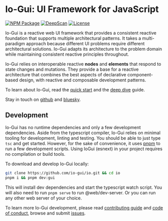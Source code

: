 # Io-Gui: UI Framework for JavaScript

[![NPM Package][npm]][npm-url]
[![DeepScan][deepscan]][deepscan-url]
[![License][license]][license-url]

Io-Gui is a reactive web UI framework that provides a consistent reactive foundation that supports multiple architectural patterns. It takes a multi-paradigm approach because different UI problems require different architectural solutions. Io-Gui adapts its architecture to the problem domain while maintaining consistent reactive principles throughout.

Io-Gui relies on interoperable reactive **nodes** and **elements** that respond to state changes and mutations. They provide a base for a reactive architecture that combines the best aspects of declarative component-based design, with reactive and composable development patterns.

To learn about Io-Gui, read the [quick start] and the [deep dive] guide.

Stay in touch on [github] and [bluesky].

## Development

Io-Gui has no runtime dependencies and only a few development dependencies. Aside from the typescript compiler, Io-Gui relies on minimal tooling for development, linting and testing. You should be able to just type `tsc` and get started. However, for the sake of convenience, it uses [pnpm] to run a few development scripts. Using IoGui (esnext) in your project requires no compilation or build tools.

To download and develop Io-Gui locally:

```bash
git clone https://github.com/io-gui/io.git && cd io
pnpm i && pnpm dev:gui
```

This will install dev dependencies and start the typescript watch script. You will also need to run `pnpm serve` to run @web/dev-server. Or you can run any other web server of your choice.

To learn more Io-Gui development, please read [contributing guide](https://github.com/io-gui/io/blob/main/.github/CONTRIBUTING.md) and [code of conduct](https://github.com/io-gui/io/blob/main/.github/CODE_OF_CONDUCT.md), browse and submit [issues](https://github.com/io-gui/io/issues).

[npm]: https://img.shields.io/npm/v/io-gui
[npm-url]: https://www.npmjs.com/package/io-gui
[deepscan]: https://deepscan.io/api/teams/18863/projects/22152/branches/651706/badge/grade.svg
[deepscan-url]: https://deepscan.io/dashboard#view=project&tid=18863&pid=22152&bid=651706
[license]: https://img.shields.io/github/license/io-gui/io
[license-url]: https://github.com/io-gui/io/blob/main/LICENSE

[github]: https://github.com/io-gui/io/
[bluesky]: https://bsky.app/profile/akirodic.com
[pnpm]: https://pnpm.io/


[io-gui.dev]: https://iogui.dev/io/
[index.html]: https://github.com/io-gui/io/blob/main/index.html
[quick start]: https://iogui.dev/io/#path=Docs,Quick%20Start
[deep dive]: https://iogui.dev/io/#path=Docs,Deep%20Dive